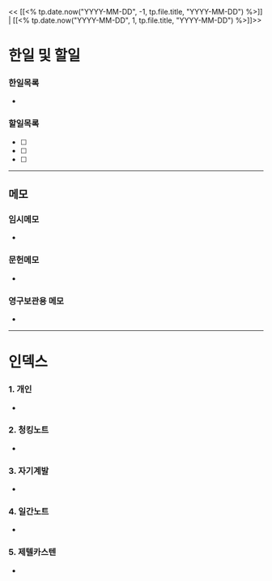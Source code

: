 
<< [[<% tp.date.now("YYYY-MM-DD", -1, tp.file.title, "YYYY-MM-DD") %>]] | [[<% tp.date.now("YYYY-MM-DD", 1, tp.file.title, "YYYY-MM-DD") %>]]>>
# 한일 및 할일
### 한일목록
-

### 할일목록
-[ ]
-[ ]
-[ ]

---

## 메모
### 임시메모
-
### 문헌메모
-

### 영구보관용 메모
-

---

# 인덱스
### 1. 개인
-
### 2. 청킹노트
-
### 3. 자기계발
-
### 4. 일간노트
-
### 5. 제텔카스텐
-
